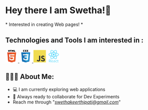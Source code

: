   # Hey there I am Swetha!👋
  <p>
  * Interested in creating Web pages! *

  </p>
 
  <h2 align="left">Technologies and Tools I am interested in :</h2>
<p align="left">
    <a href="https://www.w3.org/html/" target="_blank"> <img src="https://raw.githubusercontent.com/devicons/devicon/master/icons/html5/html5-original-wordmark.svg" alt="html5" width="40" height="40"/> </a>
    <a href="https://www.w3schools.com/css/" target="_blank"> <img src="https://raw.githubusercontent.com/devicons/devicon/master/icons/css3/css3-original-wordmark.svg" alt="css3" width="40" height="40"/> </a>
 <img src="https://raw.githubusercontent.com/devicons/devicon/master/icons/javascript/javascript-original.svg" alt="javascript" width="40" height="40"/> </a>
<a href="https://reactjs.org/" target="_blank"> <img src="https://raw.githubusercontent.com/devicons/devicon/master/icons/react/react-original-wordmark.svg" alt="react" width="40" height="40"/> </a>
   
  
 <h2 align="left">👨🏻‍💻 About Me:</h2>

- :computer: I am currently exploring web applications
- :rocket: Always ready to collaborate for Dev Experiments
- Reach me through "*swethakeerthipati@gmail.com*"


<!---
SwethaKeerthipati/SwethaKeerthipati is a ✨ special ✨ repository because its `README.md` (this file) appears on your GitHub profile.
You can click the Preview link to take a look at your changes.
--->
